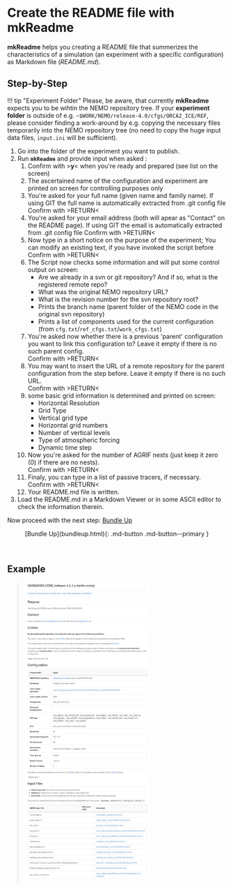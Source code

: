 # Create the README file with **mkReadme**

**mkReadme** helps you creating a README file that summerizes the characteristics of a simulation (an experiment with a specific configuration) as Markdown file (*README.md*).



## Step-by-Step

!!! tip "Experiment Folder"
    Please, be aware, that currently **mkReadme** expects you to be wihtin the NEMO repository tree.
    If your **experiment folder** is outside of e.g. `~$WORK/NEMO/release-4.0/cfgs/ORCA2_ICE/REF`, please consider
    finding a work-around by e.g. copying the necessary files temporarily into the NEMO repository tree 
    (no need to copy the huge input data files, `input.ini` will be sufficient).
​    

1. Go into the folder of the experiment you want to publish.
2. Run **`mkReadme`** and provide input when asked :
   1. Confirm with >**y**<  when you're ready and prepared (see list on the screen)
   2. The ascertained name of the configuration and experiment are printed on screen for controlling purposes only
   3. You're asked for your full name (given name and family name). If using GIT the full name is automatically extracted from .git config file
      Confirm with >RETURN<
   4. You're asked for your email address (both will apear as "Contact" on the README page). If using GIT the email is automatically extracted from .git config file
      Confirm with >RETURN<
   5. Now type in a short notice on the purpose of the experiment; You can modify an existing text, if you have invoked the script before  
      Confirm with >RETURN<
   6. The Script now checks some information and will put some control output on screen:
      * Are we already in a svn or git repository? And if so, what is the registered remote repo?
      * What was the original NEMO repository URL?
      * What is the revision number for the svn repository root?
      * Prints the branch name (parent folder of the NEMO code in the original svn repository)
      * Prints a list of components used for the current configuration (from `cfg.txt`/`ref_cfgs.txt`/`work_cfgs.txt`)
   7. You're asked now whether there is a previous 'parent' configuration you want to link this configuration to? Leave it empty if there is no such parent config.  
      Confirm with >RETURN<
   8. You may want to insert the URL of a remote repository for the parent configuration from the step before. Leave it empty if there is no such URL.  
      Confirm with >RETURN<
   9. some basic grid information is determined and printed on screen:
      * Horizontal Resolution
      * Grid Type
      * Vertical grid type
      * Horizontal grid numbers
      * Number of vertical levels
      * Type of atmospheric forcing
      * Dynamic time step
   10. Now you're asked for the number of AGRIF nests (just keep it zero (0) if there are no nests).  
       Confirm with >RETURN<
   11. Finaly, you can type in a list of passive tracers, if necessary.  
       Confirm with >RETURN<
   12. Your README.md file is written.
3. Load the README.md in a Markdown Viewer or in some ASCII editor to check the information therein.



Now proceed with the next step: [Bundle Up](bundleup.md)



<center>[Bundle Up](bundleup.html){: .md-button .md-button--primary }</center>

&nbsp;  

## Example



> <img src="img/simsar_ReadmeExample1.png" alt="simsar_ReadmeExample1" style="zoom:67%;" />
